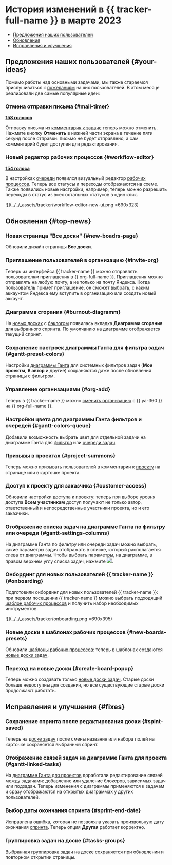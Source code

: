 # История изменений в {{ tracker-full-name }} в марте 2023

* [Предложения наших пользователей](#your-ideas)
* [Обновления](#top-news)
* [Исправления и улучшения](#fixes)

## Предложения наших пользователей {#your-ideas}


Помимо работы над основными задачами, мы также стараемся прислушиваться к [пожеланиям](https://yandex.cloud/ru/features?serviceId=210) наших пользователей. В этом месяце реализовали две самые популярные идеи:


### Отмена отправки письма {#mail-timer}

[**158 голосов**](https://yandex.cloud/ru/features/1843)

Отправку письма из [комментария к задаче](../user/comments.md) теперь можно отменить. Нажмите кнопку **Отменить** в нижней части экрана в течение пяти секунд после отправки: письмо не будет отправлено, а сам комментарий будет доступен для редактирования.

### Новый редактор рабочих процессов {#workflow-editor}

[**154 голоса**](https://yandex.cloud/ru/features/1500)

В настройках [очереди](../queue-intro.md) появился визуальный редактор [рабочих процессов](../manager/create-work-process.md). Теперь все статусы и переходы отображаются на схеме. Также появились новые настройки, например, теперь можно разрешить переходы в статус из всех остальных статусов в один клик.

![](../../_assets/tracker/workflow-editor-new-ui.png =690x323)

## Обновления {#top-news}

### Новая страница "Все доски" {#new-boadrs-page}

Обновили дизайн страницы **Все доски**.


### Приглашение пользователей в организацию {#invite-org}

Теперь из интерфейса {{ tracker-name }} можно отправлять пользователям приглашения в {{ org-full-name }}. Приглашения можно отправлять на любую почту, а не только на почту Яндекса. Когда пользователь примет приглашение, он сможет выбрать, с каким аккаунтом Яндекса ему вступить в организацию или создать новый аккаунт.


### Диаграмма сгорания {#burnout-diagramm}

На [новых досках](../manager/agile-new.md) с [бэклогом](../manager/backlog.md) появилась вкладка **Диаграмма сгорания** для выбранного спринта. По умолчанию на диаграмме отображается текущий спринт.

### Сохранение настроек диаграммы Ганта для фильтра задач {#gantt-preset-colors}

Настройки [диаграммы Ганта](../gantt/search.md) для системных фильтров задач (**Мои проекты**, **Я автор** и другие) сохраняются даже после обновления страницы с фильтром.


### Управление организациями {#org-add}

Теперь в {{ tracker-name }} можно [сменить организацию](../cloud-vs-360.md#reconnect) с {{ ya-360 }} на {{ org-full-name }}.


### Настройки цвета для диаграммы Ганта фильтров и очередей {#gantt-colors-queue}

Добавили возможность выбрать цвет для отдельной задачи на диаграмме Ганта для [фильтра](../gantt/search.md) или [очереди задач](../gantt/queue.md).

### Призывы в проектах {#project-summons}

Теперь можно призывать пользователей в комментарии к [проекту](../manager/project-new.md) на странице или в карточке проекта.

### Доступ к проекту для заказчика {#customer-access}

Обновили настройки доступа к [проекту](../manager/project-new.md): теперь при выборе уровня доступа **Всем участникам** доступ получают не только автор, ответственный и непосредственные участники проекта, но и его заказчики.

### Отображение списка задач на диаграмме Ганта по фильтру или очереди {#gantt-settings-columns}

На диаграмме Ганта по фильтру или очереди задач можно выбрать, какие параметры задач отображать в списке, который располагается слева от диаграммы. Чтобы выбрать параметры, на диаграмме, в правом верхнем углу списка задач, нажмите ![](../../_assets/tracker/svg/settings-old.svg).


### Онбординг для новых пользователей {{ tracker-name }} {#onboarding}

Подготовили онбординг для новых пользователей {{ tracker-name }}: при первом посещении {{ tracker-name }} можно выбрать подходящий [шаблон рабочих процессов](../manager/create-work-process.md) и получить набор необходимых инструментов.

![](../../_assets/tracker/onboarding.png =690x395)



### Новые доски в шаблонах рабочих процессов {#new-boards-presets}

Обновили [шаблоны рабочих процессов](../manager/create-work-process.md): теперь в шаблонах создаются [новые доски задач](../manager/agile-new.md).


### Переход на новые доски {#create-board-popup}

Теперь можно создавать только [новые доски задач](../manager/agile-new.md). Старые доски больше недоступны для создания, но все существующие старые доски продолжают работать.

## Исправления и улучшения {#fixes}

### Сохранение спринта после редактирования доски {#spint-saved}

Теперь на [доске задач](../manager/agile-new.md) после смены названия или набора полей на карточке сохраняется выбранный спринт.

### Отображение связей задач на диаграмме Ганта для проекта {#gantt-linked-tasks}

На [диаграмме Ганта для проектов](../gantt/project.md) доработали редактирование связей между задачами: добавление или удаление блокеров, зависимых задач или подзадач. Теперь изменения с диаграммы применяются к задачам и сразу отображаются на открытых диаграммах у других пользователей.

### Выбор даты окончания спринта {#sprint-end-date}

Исправлена ошибка, которая не позволяла указать произвольную дату окончания [спринта](../manager/create-agile-sprint.md). Теперь опция **Другая** работает корректно.

### Группировка задач на доске {#tasks-groups}

Выбранная [группировка задач](../manager/agile-new-issues.md#group) на доске сохраняется при обновлении и повторном открытии страницы.